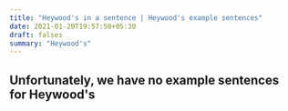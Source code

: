 ```yaml
---
title: "Heywood's in a sentence | Heywood's example sentences"
date: 2021-01-20T19:57:50+05:30
draft: falses
summary: "Heywood's"
---
```

## Unfortunately, we have no example sentences for Heywood's                 
